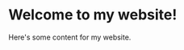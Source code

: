 <!DOCTYPE html>
<html>
  <head>
    <title>My Website</title>
    <script src="https://www.tiktok.com/felix/navigation/tiktokweb.js"></script>
  </head>
  <body>
    <h1>Welcome to my website!</h1>
    <p>Here's some content for my website.</p>
